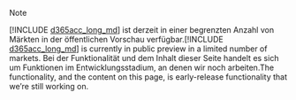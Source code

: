 > [!NOTE]
> <span data-ttu-id="80196-101">[!INCLUDE [d365acc_long_md](d365acc_long_md.md)] ist derzeit in einer begrenzten Anzahl von Märkten in der öffentlichen Vorschau verfügbar.</span><span class="sxs-lookup"><span data-stu-id="80196-101">[!INCLUDE [d365acc_long_md](d365acc_long_md.md)] is currently in public preview in a limited number of markets.</span></span> <span data-ttu-id="80196-102">Bei der Funktionalität und dem Inhalt dieser Seite handelt es sich um Funktionen im Entwicklungsstadium, an denen wir noch arbeiten.</span><span class="sxs-lookup"><span data-stu-id="80196-102">The functionality, and the content on this page, is early-release functionality that we’re still working on.</span></span>
